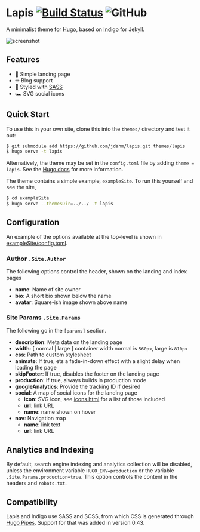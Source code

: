 # Lapis [![Build Status](https://travis-ci.org/jdahm/lapis.svg?branch=master)](https://travis-ci.org/jdahm/lapis) ![GitHub](https://img.shields.io/github/license/mashape/apistatus.svg)

A minimalist theme for [Hugo](https://gohugo.io), based on
[Indigo](https://github.com/sergiokopplin/indigo) for Jekyll.

![screenshot](https://github.com/jdahm/lapis/blob/master/images/screenshot.png)

## Features

- 🛬 Simple landing page
- ✏ Blog support
- 🎨 Styled with [SASS](https://sass-lang.com)
- 🏎 SVG social icons

## Quick Start

To use this in your own site, clone this into the `themes/` directory and test it out:

``` bash
$ git submodule add https://github.com/jdahm/lapis.git themes/lapis
$ hugo serve -t lapis
```

Alternatively, the theme may be set in the `config.toml` file by adding `theme = lapis`. See the [Hugo docs](https://gohugo.io/themes/) for more information.

The theme contains a simple example, `exampleSite`. To run this yourself and see the site,

```bash
$ cd exampleSite
$ hugo serve --themesDir=../../ -t lapis
```

## Configuration

An example of the options available at the top-level is shown in [exampleSite/config.toml](https://github.com/jdahm/lapis/blob/master/exampleSite/config.toml).

### Author `.Site.Author`
The following options control the header, shown on the landing and index pages

- **name**: Name of site owner
- **bio**: A short bio shown below the name
- **avatar**: Square-ish image shown above name

### Site Params `.Site.Params`
The following go in the `[params]` section.

- **description**: Meta data on the landing page
- **width**: [ normal | large ] container width normal is `560px`, large is `810px`
- **css**: Path to custom stylesheet
- **animate**: If true, ets a fade-in-down effect with a slight delay when loading the page
- **skipFooter**: If true, disables the footer on the landing page
- **production**: If true, always builds in production mode
- **googleAnalytics**: Provide the tracking ID if desired
- **social**: A map of social icons for the landing page
  - **icon**: SVG icon, see [icons.html](https://github.com/jdahm/lapis/blob/master/layouts/partials/icons.HTML) for a list of those included
  - **url**: link URL
  - **name**: name shown on hover
- **nav**: Navigation map
  - **name**: link text
  - **url**: link URL

## Analytics and Indexing

By default, search engine indexing and analytics collection will be disabled, unless the environment variable `HUGO_ENV=production` or the variable `.Site.Params.production=true`. This option controls the content in the headers and `robots.txt`.

## Compatibility

Lapis and Indigo use SASS and SCSS, from which CSS is generated through [Hugo Pipes](https://gohugo.io/hugo-pipes/introduction/). Support for that was added in version 0.43.
